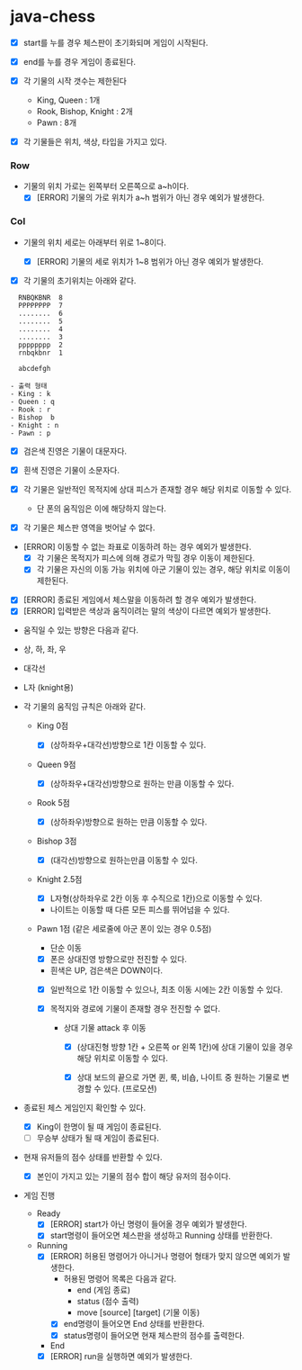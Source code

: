 # java-chess

- [x] start를 누를 경우 체스판이 초기화되며 게임이 시작된다.
- [x] end를 누를 경우 게임이 종료된다.


- [x] 각 기물의 시작 갯수는 제한된다
  - King, Queen : 1개
  - Rook, Bishop, Knight : 2개
  - Pawn : 8개
- [x] 각 기물들은 위치, 색상, 타입을 가지고 있다.

### Row
- 기물의 위치 가로는 왼쪽부터 오른쪽으로 a~h이다.
  - [x] [ERROR] 기물의 가로 위치가 a~h 범위가 아닌 경우 예외가 발생한다.
### Col
- 기물의 위치 세로는 아래부터 위로 1~8이다.
  - [x] [ERROR] 기물의 세로 위치가 1~8 범위가 아닌 경우 예외가 발생한다.


- [x] 각 기물의 초기위치는 아래와 같다.
```
  RNBQKBNR  8
  PPPPPPPP  7
  ........  6
  ........  5
  ........  4
  ........  3
  pppppppp  2
  rnbqkbnr  1

  abcdefgh
```

```
- 출력 형태
- King : k
- Queen : q
- Rook : r
- Bishop  b
- Knight : n
- Pawn : p
```
- [x] 검은색 진영은 기물이 대문자다.
- [x] 흰색 진영은 기물이 소문자다.
  <br>


- [x] 각 기물은 일반적인 목적지에 상대 피스가 존재할 경우 해당 위치로 이동할 수 있다.
  - 단 폰의 움직임은 이에 해당하지 않는다.
- [x] 각 기물은 체스판 영역을 벗어날 수 없다.
- [ERROR] 이동할 수 없는 좌표로 이동하려 하는 경우 예외가 발생한다.
  - [x] 각 기물은 목적지가 피스에 의해 경로가 막힐 경우 이동이 제한된다.
  - [x] 각 기물은 자신의 이동 가능 위치에 아군 기물이 있는 경우, 해당 위치로 이동이 제한된다.
- [x] [ERROR] 종료된 게임에서 체스말을 이동하려 할 경우 예외가 발생한다.
- [x] [ERROR] 입력받은 색상과 움직이려는 말의 색상이 다르면 예외가 발생한다.

- 움직일 수 있는 방향은 다음과 같다.
- 상, 하, 좌, 우
- 대각선
- L자 (knight용)

- 각 기물의 움직임 규칙은 아래와 같다.
  - King 0점
    - [x] (상하좌우+대각선)방향으로 1칸 이동할 수 있다.
  - Queen 9점
    - [x] (상하좌우+대각선)방향으로 원하는 만큼 이동할 수 있다.
  - Rook 5점
    - [x] (상하좌우)방향으로 원하는 만큼 이동할 수 있다.
  - Bishop 3점
    - [x] (대각선)방향으로 원하는만큼 이동할 수 있다.
  - Knight 2.5점
    - [x] L자형(상하좌우로 2칸 이동 후 수직으로 1칸)으로 이동할 수 있다.
    - 나이트는 이동할 때 다른 모든 피스를 뛰어넘을 수 있다.

  - Pawn 1점 (같은 세로줄에 아군 폰이 있는 경우 0.5점)
    - 단순 이동
    - [x] 폰은 상대진영 방향으로만 전진할 수 있다.
    - 흰색은 UP, 검은색은 DOWN이다.
    - [x] 일반적으로 1칸 이동할 수 있으나, 최초 이동 시에는 2칸 이동할 수 있다.
    - [x] 목적지와 경로에 기물이 존재할 경우 전진할 수 없다.

      - 상대 기물 attack 후 이동
        - [x] (상대진형 방향 1칸 + 오른쪽 or 왼쪽 1칸)에 상대 기물이 있을 경우 해당 위치로 이동할 수 있다.
        - [x] 상대 보드의 끝으로 가면 퀸, 룩, 비숍, 나이트 중 원하는 기물로 변경할 수 있다. (프로모션)


- 종료된 체스 게임인지 확인할 수 있다.
  - [x] King이 한명이 될 때 게임이 종료된다.
  - [ ] 무승부 상태가 될 때 게임이 종료된다.

- 현재 유저들의 점수 상태를 반환할 수 있다.
  - [x] 본인이 가지고 있는 기물의 점수 합이 해당 유저의 점수이다.


- 게임 진행
  - Ready
    - [x] [ERROR] start가 아닌 명령이 들어올 경우 예외가 발생한다.
    - [x] start명령이 들어오면 체스판을 생성하고 Running 상태를 반환한다.
  - Running
    - [x] [ERROR] 허용된 명령어가 아니거나 명령어 형태가 맞지 않으면 예외가 발생한다.
      - 허용된 명령어 목록은 다음과 같다.
        - end (게임 종료)
        - status (점수 출력)
        - move [source] [target] (기물 이동)
      - [x] end명령이 들어오면 End 상태를 반환한다.
      - [x] status명령이 들어오면 현재 체스판의 점수를 출력한다.
  
    - End
    - [x] [ERROR] run을 실행하면 예외가 발생한다.
